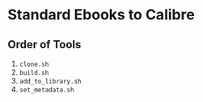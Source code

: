 # Standard Ebooks to Calibre

## Order of Tools

1. `clone.sh`
2. `build.sh`
3. `add_to_library.sh`
4. `set_metadata.sh`
